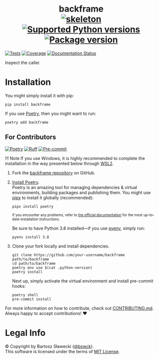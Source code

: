 
# <div align="center">backframe<br>[![skeleton](https://img.shields.io/badge/0.0.2rc–215–g792492f-skeleton?label=%F0%9F%92%80%20bswck/skeleton&labelColor=black&color=grey&link=https%3A//github.com/bswck/skeleton)](https://github.com/bswck/skeleton/tree/0.0.2rc-215-g792492f) [![Supported Python versions](https://img.shields.io/pypi/pyversions/backframe.svg?logo=python&label=Python)](https://pypi.org/project/backframe/) [![Package version](https://img.shields.io/pypi/v/backframe?label=PyPI)](https://pypi.org/project/backframe/)</div>

[![Tests](https://github.com/bswck/backframe/actions/workflows/test.yml/badge.svg)](https://github.com/bswck/backframe/actions/workflows/test.yml)
[![Coverage](https://coverage-badge.samuelcolvin.workers.dev/bswck/backframe.svg)](https://coverage-badge.samuelcolvin.workers.dev/redirect/bswck/backframe)
[![Documentation Status](https://readthedocs.org/projects/backframe/badge/?version=latest)](https://backframe.readthedocs.io/en/latest/?badge=latest)

Inspect the caller.

# Installation
You might simply install it with pip:

```shell
pip install backframe
```

If you use [Poetry](https://python-poetry.org/), then you might want to run:

```shell
poetry add backframe
```

## For Contributors
[![Poetry](https://img.shields.io/endpoint?url=https://python-poetry.org/badge/v0.json)](https://python-poetry.org/)
[![Ruff](https://img.shields.io/endpoint?url=https://raw.githubusercontent.com/astral-sh/ruff/main/assets/badge/v2.json)](https://github.com/astral-sh/ruff)
[![Pre-commit](https://img.shields.io/badge/pre--commit-enabled-brightgreen?logo=pre-commit&logoColor=white)](https://github.com/pre-commit/pre-commit)
<!--
This section was generated from bswck/skeleton@0.0.2rc-215-g792492f.
Instead of changing this particular file, you might want to alter the template:
https://github.com/bswck/skeleton/tree/0.0.2rc-215-g792492f/fragments/readme.md
-->
!!! Note
    If you use Windows, it is highly recommended to complete the installation in the way presented below through [WSL2](https://learn.microsoft.com/en-us/windows/wsl/install).
1.  Fork the [backframe repository](https://github.com/bswck/backframe) on GitHub.

1.  [Install Poetry](https://python-poetry.org/docs/#installation).<br/>
    Poetry is an amazing tool for managing dependencies & virtual environments, building packages and publishing them.
    You might use [pipx](https://github.com/pypa/pipx#readme) to install it globally (recommended):

    ```shell
    pipx install poetry
    ```

    <sub>If you encounter any problems, refer to [the official documentation](https://python-poetry.org/docs/#installation) for the most up-to-date installation instructions.</sub>

    Be sure to have Python 3.8 installed—if you use [pyenv](https://github.com/pyenv/pyenv#readme), simply run:

    ```shell
    pyenv install 3.8
    ```

1.  Clone your fork locally and install dependencies.

    ```shell
    git clone https://github.com/your-username/backframe path/to/backframe
    cd path/to/backframe
    poetry env use $(cat .python-version)
    poetry install
    ```

    Next up, simply activate the virtual environment and install pre-commit hooks:

    ```shell
    poetry shell
    pre-commit install
    ```

For more information on how to contribute, check out [CONTRIBUTING.md](https://github.com/bswck/backframe/blob/HEAD/CONTRIBUTING.md).<br/>
Always happy to accept contributions! ❤️

# Legal Info
© Copyright by Bartosz Sławecki ([@bswck](https://github.com/bswck)).
<br />This software is licensed under the terms of [MIT License](https://github.com/bswck/backframe/blob/HEAD/LICENSE).

